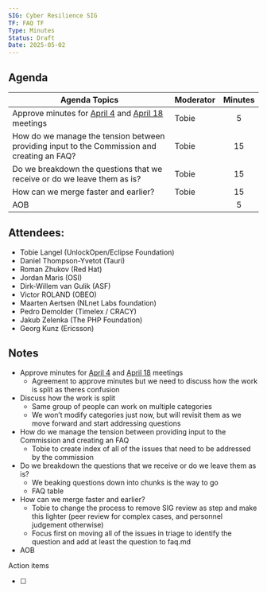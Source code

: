 ```yaml
---
SIG: Cyber Resilience SIG
TF: FAQ TF
Type: Minutes
Status: Draft
Date: 2025-05-02
---
```


##  Agenda

| Agenda Topics | Moderator | Minutes |
| ----- | ----- | :---: |
| Approve minutes for [April 4](https://github.com/orcwg/orcwg/pull/79) and [April 18](https://github.com/orcwg/orcwg/pull/80) meetings | Tobie | 5 |
| How do we manage the tension between providing input to the Commission and creating an FAQ? | Tobie | 15 |
| Do we breakdown the questions that we receive or do we leave them as is?  | Tobie | 15 |
| How can we merge faster and earlier? | Tobie | 15 |
| AOB | | 5 |


## Attendees: 

* Tobie Langel (UnlockOpen/Eclipse Foundation)  
* Daniel Thompson-Yvetot (Tauri)  
* Roman Zhukov (Red Hat)  
* Jordan Maris (OSI)  
* Dirk-Willem van Gulik (ASF)  
* Victor ROLAND (OBEO)  
* Maarten Aertsen (NLnet Labs foundation)  
* Pedro Demolder (Timelex / CRACY)  
* Jakub Zelenka (The PHP Foundation)  
* Georg Kunz (Ericsson)

## Notes

* Approve minutes for [April 4](https://github.com/orcwg/orcwg/pull/79) and [April 18](https://github.com/orcwg/orcwg/pull/80) meetings  
  * Agreement to approve minutes but we need to discuss how the work is split as theres confusion  
* Discuss how the work is split  
  * Same group of people can work on multiple categories  
  * We won’t modify categories just now, but will revisit them as we move forward and start addressing questions  
* How do we manage the tension between providing input to the Commission and creating an FAQ  
  * Tobie to create index of all of the issues that need to be addressed by the commission  
* Do we breakdown the questions that we receive or do we leave them as is?  
  * We beaking questions down into chunks is the way to go  
  * FAQ table  
* How can we merge faster and earlier?  
  * Tobie to change the process to remove SIG review as step and make this lighter (peer review for complex cases, and personnel judgement otherwise)  
  * Focus first on moving all of the issues in triage to identify the question and add at least the question to faq.md  
* AOB


  
Action items

- [ ] 

